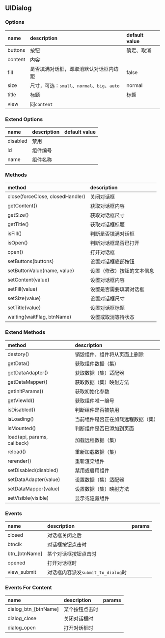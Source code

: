 ## UIDialog

### Options
| name | description | default value |
| :--- | :--- | :--- |
| buttons | 按钮 | 确定、取消 |
| content | 内容 |
| fill | 是否填满对话框，即取消默认对话框内边距 | false |
| size | 尺寸，可选：`small`、`normal`、`big`、`auto` | normal |
| title | 标题 | 标题 |
| view | 同`content` |

### Extend Options
| name | description | default value |
| :--- | :--- | :--- |
| disabled | 禁用 |
| id | 组件编号 |
| name | 组件名称 |

### Methods
| method | description |
| :--- | :--- |
| close(forceClose, closedHandler) | 关闭对话框 |
| getContent() | 获取对话框内容 |
| getSize() | 获取对话框尺寸 |
| getTitle() | 获取对话框标题 |
| isFill() | 判断是否填满对话框 |
| isOpen() | 判断对话框是否已打开 |
| open() | 打开对话框 |
| setButtons(buttons) | 设置对话框底部按钮 |
| setButtonValue(name, value) | 设置（修改）按钮的文本信息 |
| setContent(value) | 设置对话框内容 |
| setFill(value) | 设置是否需要填满对话框 |
| setSize(value) | 设置对话框尺寸 |
| setTitle(value) | 设置对话框标题 |
| waiting(waitFlag, btnName) | 设置或取消等待状态 |


### Extend Methods
| method | description |
| :--- | :--- |
| destory() | 销毁组件，组件将从页面上删除 |
| getData() | 获取组件数据（集） |
| getDataAdapter() | 获取数据（集）适配器 |
| getDataMapper() | 获取数据（集）映射方法 |
| getInitParams() | 获取初始化参数 |
| getViewId() | 获取组件唯一编号 |
| isDisabled() | 判断组件是否被禁用 |
| isLoading() | 当前组件是否正在加载远程数据（集） |
| isMounted() | 判断组件是否已添加到页面 |
| load(api, params, callback) | 加载远程数据（集） |
| reload() | 重新加载数据（集） |
| rerender() | 重新渲染组件 |
| setDisabled(disabled) | 禁用或启用组件 |
| setDataAdapter(value) | 设置数据（集）适配器 |
| setDataMapper(value) | 设置数据（集）映射方法 |
| setVisible(visible) | 显示或隐藏组件 |

### Events
| name | description | params |
| :--- | :--- | :--- |
| closed | 对话框关闭之后 |
| btnclk | 对话框按钮点击时 |
| btn_[btnName] | 某个对话框按钮点击时 |
| opened | 打开对话框时 |
| view_submit | 对话框内容派发`submit_to_dialog`时 |

### Events For Content
| name | description | params |
| :--- | :--- | :--- |
| dialog_btn_[btnName] | 某个按钮点击时 |
| dialog_close | 关闭对话框时 |
| dialog_open | 打开对话框时 |
